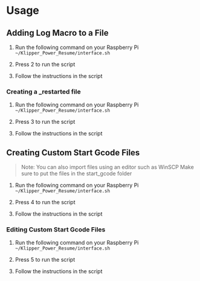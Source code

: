 # Usage

## Adding Log Macro to a File

1. Run the following command on your Raspberry Pi ```~/Klipper_Power_Resume/interface.sh```

2. Press 2 to run the script

3. Follow the instructions in the script

### Creating a _restarted file

1. Run the following command on your Raspberry Pi ```~/Klipper_Power_Resume/interface.sh```

2. Press 3 to run the script

3. Follow the instructions in the script

## Creating Custom Start Gcode Files

> Note: You can also import files using an editor such as WinSCP
> Make sure to put the files in the start_gcode folder

1. Run the following command on your Raspberry Pi ```~/Klipper_Power_Resume/interface.sh```

2. Press 4 to run the script

3. Follow the instructions in the script

### Editing Custom Start Gcode Files

1. Run the following command on your Raspberry Pi ```~/Klipper_Power_Resume/interface.sh```

2. Press 5 to run the script

3. Follow the instructions in the script
